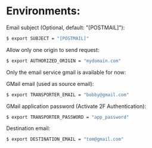# Environments:

Email subject (Optional, default: "[POSTMAIL]"):
```bash
$ export SUBJECT = "[POSTMAIL]"
```

Allow only one origin to send request:
```bash
$ export AUTHORIZED_ORIGIN = "mydomain.com"
```

Only the email service gmail is available for now:

GMail email (used as source email):
```bash
$ export TRANSPORTER_EMAIL = "bobby@gmail.com"
```

GMail application password (Activate 2F Authentication):
```bash
$ export TRANSPORTER_PASSWORD = "app_password"
```

Destination email:
```bash
$ export DESTINATION_EMAIL = "tom@gmail.com"
```
